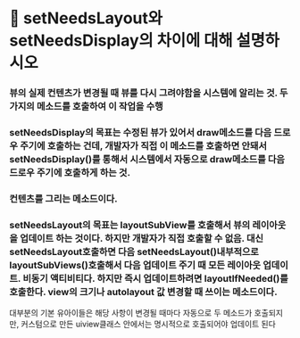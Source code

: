 # 🍎 setNeedsLayout와 setNeedsDisplay의 차이에 대해 설명하시오



### 뷰의 실제 컨텐츠가 변경될 때 뷰를 다시 그려야함을 시스템에 알리는 것. 두가지의 메소드를 호출하여 이 작업을 수행



### setNeedsDisplay의 목표는 수정된 뷰가 있어서 draw메소드를 다음 드로우 주기에 호출하는 건데, 개발자가 직접 이 메소드를 호출하면 안돼서 setNeedsDisplay()를 통해서 시스템에서 자동으로 draw메소드를 다음 드로우 주기에 호출하게 하는 것. 

### 컨텐츠를 그리는 메소드이다.



### setNeedsLayout의 목표는 layoutSubView를 호출해서 뷰의 레이아웃을 업데이트 하는 것이다. 하지만 개발자가 직접 호출할 수 없음. 대신 setNeedsLayout호출하면 다음 setNeedsLayout()내부적으로 layoutSubViews()호출해서 다음 업데이트 주기 때 모든 레이아웃 업데이트. 비동기 액티비티다. 하지만 즉시 업데이트하려면 layoutIfNeeded()를 호출한다.  view의 크기나 autolayout 값 변경할 때 쓰이는 메소드이다.



대부분의 기본 유아이들은 해당 사항이 변경될 때마다 자동으로 두 메소드가 호출되지만, 커스텀으로 만든 uiview클래스 안에서는 명시적으로 호출되어야 업데이트 된다
